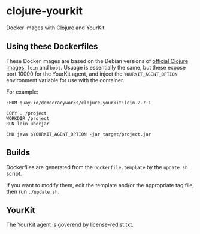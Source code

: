 # clojure-yourkit

Docker images with Clojure and YourKit.

## Using these Dockerfiles

These Docker images are based on the Debian versions
of [official Clojure images][clojure images], `lein` and
`boot`. Usuage is essentially the same, but these expose port 10000
for the YourKit agent, and inject the `YOURKIT_AGENT_OPTION`
environment variable for use with the container.

For example:

```
FROM quay.io/democracyworks/clojure-yourkit:lein-2.7.1

COPY . /project
WORKDIR /project
RUN lein uberjar

CMD java $YOURKIT_AGENT_OPTION -jar target/project.jar
```

[clojure images]: https://hub.docker.com/_/clojure/

## Builds

Dockerfiles are generated from the `Dockerfile.template` by the
`update.sh` script.

If you want to modify them, edit the template and/or the appropriate
tag file, then run `./update.sh`.

## YourKit

The YourKit agent is goverend by license-redist.txt.
